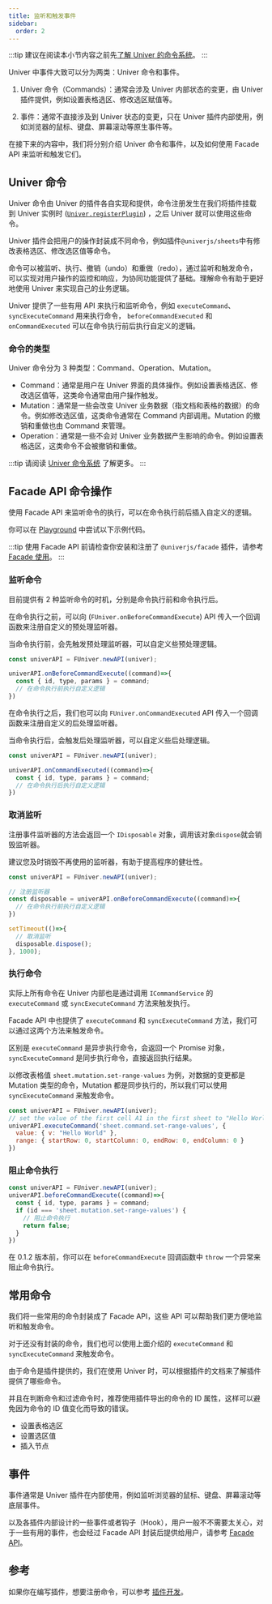 ```yaml
---
title: 监听和触发事件
sidebar:
  order: 2
---
```


:::tip
建议在阅读本小节内容之前先[了解 Univer 的命令系统](/zh-cn/guides/architecture/architecture/#命令系统)。
:::

Univer 中事件大致可以分为两类：Univer 命令和事件。

1. Univer 命令（Commands）：通常会涉及 Univer 内部状态的变更，由 Univer 插件提供，例如设置表格选区、修改选区赋值等。

2. 事件：通常不直接涉及到 Univer 状态的变更，只在 Univer 插件内部使用，例如浏览器的鼠标、键盘、屏幕滚动等原生事件等。

在接下来的内容中，我们将分别介绍 Univer 命令和事件，以及如何使用 Facade API 来监听和触发它们。

## Univer 命令

Univer 命令由 Univer 的插件各自实现和提供，命令注册发生在我们将插件挂载到 Univer 实例时 ([`Univer.registerPlugin`](/api/core/classes/Univer.html#registerPlugin)) ，之后 Univer 就可以使用这些命令。

Univer 插件会把用户的操作封装成不同命令，例如插件`@univerjs/sheets`中有修改表格选区、修改选区值等命令。

命令可以被监听、执行、撤销（undo）和重做（redo），通过监听和触发命令，可以实现对用户操作的监控和响应，为协同功能提供了基础。理解命令有助于更好地使用 Univer 来实现自己的业务逻辑。

Univer 提供了一些有用 API 来执行和监听命令，例如 `executeCommand`、`syncExecuteCommand` 用来执行命令， `beforeCommandExecuted` 和 `onCommandExecuted` 可以在命令执行前后执行自定义的逻辑。

### 命令的类型

Univer 命令分为 3 种类型：Command、Operation、Mutation。

- Command：通常是用户在 Univer 界面的具体操作。例如设置表格选区、修改选区值等，这类命令通常由用户操作触发。
- Mutation：通常是一些会改变 Univer 业务数据（指文档和表格的数据）的命令。例如修改选区值，这类命令通常在 Command 内部调用。Mutation 的撤销和重做也由 Command 来管理。
- Operation：通常是一些不会对 Univer 业务数据产生影响的命令。例如设置表格选区，这类命令不会被撤销和重做。

:::tip
请阅读 [Univer 命令系统](/zh-cn/guides/architecture/architecture/#命令系统) 了解更多。
:::

## Facade API 命令操作

使用 Facade API 来监听命令的执行，可以在命令执行前后插入自定义的逻辑。

你可以在 [Playground](/playground/) 中尝试以下示例代码。

:::tip
使用 Facade API 前请检查你安装和注册了 `@univerjs/facade` 插件，请参考 [Facade 使用](/zh-cn/guides/facade/#安装)。
:::

### 监听命令

目前提供有 2 种监听命令的时机，分别是命令执行前和命令执行后。

在命令执行之前，可以向 (`FUniver.onBeforeCommandExecute`) API 传入一个回调函数来注册自定义的预处理监听器。

当命令执行前，会先触发预处理监听器，可以自定义些预处理逻辑。

```javascript
const univerAPI = FUniver.newAPI(univer);

univerAPI.onBeforeCommandExecute((command)=>{
  const { id, type, params } = command;
  // 在命令执行前执行自定义逻辑
})
```

在命令执行之后，我们也可以向 `FUniver.onCommandExecuted` API 传入一个回调函数来注册自定义的后处理监听器。

当命令执行后，会触发后处理监听器，可以自定义些后处理逻辑。

```javascript
const univerAPI = FUniver.newAPI(univer);

univerAPI.onCommandExecuted((command)=>{
  const { id, type, params } = command;
  // 在命令执行后执行自定义逻辑
})
```

### 取消监听

注册事件监听器的方法会返回一个 `IDisposable` 对象，调用该对象`dispose`就会销毁监听器。

建议您及时销毁不再使用的监听器，有助于提高程序的健壮性。

```javascript
const univerAPI = FUniver.newAPI(univer);

// 注册监听器
const disposable = univerAPI.onBeforeCommandExecute((command)=>{
  // 在命令执行前执行自定义逻辑
})

setTimeout(()=>{
  // 取消监听
  disposable.dispose();
}, 1000);
```

### 执行命令

实际上所有命令在 Univer 内部也是通过调用 `ICommandService` 的 `executeCommand` 或 `syncExecuteCommand` 方法来触发执行。

Facade API 中也提供了 `executeCommand` 和 `syncExecuteCommand` 方法，我们可以通过这两个方法来触发命令。

区别是 `executeCommand` 是异步执行命令，会返回一个 Promise 对象，`syncExecuteCommand` 是同步执行命令，直接返回执行结果。

以修改表格值 `sheet.mutation.set-range-values` 为例，对数据的变更都是 Mutation 类型的命令，Mutation 都是同步执行的，所以我们可以使用 `syncExecuteCommand` 来触发命令。

```javascript
const univerAPI = FUniver.newAPI(univer);
// set the value of the first cell A1 in the first sheet to "Hello World"
univerAPI.executeCommand('sheet.command.set-range-values', {
  value: { v: "Hello World" },
  range: { startRow: 0, startColumn: 0, endRow: 0, endColumn: 0 }
})
```

### 阻止命令执行

```javascript
const univerAPI = FUniver.newAPI(univer);
univerAPI.beforeCommandExecute((command)=>{
  const { id, type, params } = command;
  if (id === 'sheet.mutation.set-range-values') {
    // 阻止命令执行
    return false;
  }
})
```

在 0.1.2 版本前，你可以在 `beforeCommandExecute` 回调函数中 `throw` 一个异常来阻止命令执行。

## 常用命令

我们将一些常用的命令封装成了 Facade API，这些 API 可以帮助我们更方便地监听和触发命令。

对于还没有封装的命令，我们也可以使用上面介绍的 `executeCommand` 和 `syncExecuteCommand` 来触发命令。

由于命令是插件提供的，我们在使用 Univer 时，可以根据插件的文档来了解插件提供了哪些命令。

并且在判断命令和过滤命令时，推荐使用插件导出的命令的 ID 属性，这样可以避免因为命令的 ID 值变化而导致的错误。

- 设置表格选区
- 设置选区值
- 插入节点

## 事件

事件通常是 Univer 插件在内部使用，例如监听浏览器的鼠标、键盘、屏幕滚动等底层事件。

以及各插件内部设计的一些事件或者钩子（Hook），用户一般不不需要太关心，对于一些有用的事件，也会经过 Facade API 封装后提供给用户，请参考 [Facade API](/zh-cn/guides/facade/)。

## 参考

如果你在编写插件，想要注册命令，可以参考 [插件开发](/zh-cn/guides/extend/command/)。
